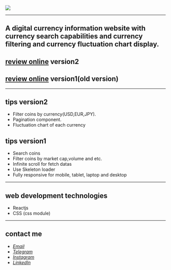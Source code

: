 <div>
  <img src="https://github.com/javadevbh/crypto/assets/122552232/b20bc89a-f833-40fd-9b18-e4e6600ecf83">
</div>

---
## A digital currency information website with currency search capabilities and currency filtering and currency fluctuation chart display.
## [review online](https://javadbahrami-crypto-v2.netlify.app/) version2
## [review online](https://javadbahrami-crypto.netlify.app/) version1(old version)
---
## tips version2
* Filter coins by currency(USD,EUR,JPY).
* Pagination component.
* Fluctuation chart of each currency

## tips version1
* Search coins
* Filter coins by market cap,volume and etc.
* Infinite scroll for fetch datas
* Use Skeleton loader
* Fully responsive for mobile, tablet, laptop and desktop
---
## web development technologies
* Reactjs
* CSS (css module)
---
## contact me
* *[Email](mailto:javadev14bh@gmail.com)*
* *[Telegram](https://t.me/jav4d/)*
* *[Instagram](https://instagram.com/javaadbahrami/)*
* *[LinkedIn](https://www.linkedin.com/in/javad-bahrami-79b349259/)*
